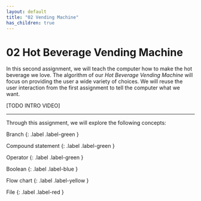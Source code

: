 ```yaml
---
layout: default
title: "02 Vending Machine"
has_children: true
---
```


# 02 Hot Beverage Vending Machine

In this second assignment, we will teach the computer how to make the hot beverage we love. The algorithm of our _Hot Beverage Vending Machine_ will focus on providing the user a wide variety of choices. We will reuse the user interaction from the first assignment to tell the computer what we want.

[TODO INTRO VIDEO]

---

Through this assignment, we will explore the following concepts:

Branch
{: .label .label-green }

Compound statement
{: .label .label-green }

Operator
{: .label .label-green }

Boolean
{: .label .label-blue }

Flow chart
{: .label .label-yellow }

File
{: .label .label-red }